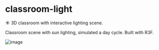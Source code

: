 # classroom-light
☀️ 3D classroom with interactive lighting scene. 

Classroom scene with sun lighting, simulated a day cycle. Built with R3F.

![image](https://github.com/nhtoby311/classroom-light/assets/52330522/92c10de0-345a-4922-bb3f-4d342419c7e1)
